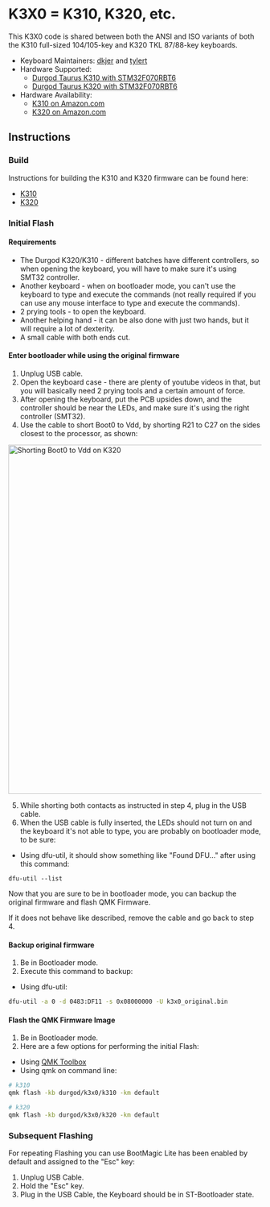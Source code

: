 # K3X0 = K310, K320, etc.

This K3X0 code is shared between both the ANSI and ISO variants of both the
K310 full-sized 104/105-key and K320 TKL 87/88-key keyboards.

* Keyboard Maintainers: [dkjer](https://github.com/dkjer) and [tylert](https://github.com/tylert)
* Hardware Supported:
  * [Durgod Taurus K310 with STM32F070RBT6](https://www.durgod.com/page9?product_id=53&_l=en "Taurus K310 Product Page | Durgod.com")
  * [Durgod Taurus K320 with STM32F070RBT6](https://www.durgod.com/page9?product_id=47&_l=en "Taurus K320 Product Page | Durgod.com")
* Hardware Availability:
  * [K310 on Amazon.com](https://www.amazon.com/Durgod-Taurus-K310-Mechanical-Keyboard/dp/B07TXB4XF3)
  * [K320 on Amazon.com](https://www.amazon.com/Durgod-Taurus-Corona-Mechanical-Keyboard/dp/B078H3WPHM)

## Instructions

### Build

Instructions for building the K310 and K320 firmware can be found here:
* [K310](k310/readme.md)
* [K320](k320/readme.md)

### Initial Flash

#### Requirements

- The Durgod K320/K310 - different batches have different controllers, so when opening the keyboard, you will have to make sure it's using SMT32 controller.
- Another keyboard - when on bootloader mode, you can't use the keyboard to type and execute the commands (not really required if you can use any mouse interface to type and execute the commands).
- 2 prying tools - to open the keyboard.
- Another helping hand - it can be also done with just two hands, but it will require a lot of dexterity.
- A small cable with both ends cut.

#### Enter bootloader while using the original firmware

1. Unplug USB cable.
2. Open the keyboard case - there are plenty of youtube videos in that, but you will basically need 2 prying tools and a certain amount of force.
3. After opening the keyboard, put the PCB upsides down, and the controller should be near the LEDs, and make sure it's using the right controller (SMT32).
4. Use the cable to short Boot0 to Vdd, by shorting R21 to C27 on the sides closest to the processor, as shown:

<img src="https://i.imgur.com/hvDnw5a.jpg" width="520" height="693" alt="Shorting Boot0 to Vdd on K320">

5. While shorting both contacts as instructed in step 4, plug in the USB cable.
6. When the USB cable is fully inserted, the LEDs should not turn on and the keyboard it's not able to type, you are probably on bootloader mode, to be sure:
  - Using dfu-util, it should show something like "Found DFU…" after using this command:
```
dfu-util --list
```

Now that you are sure to be in bootloader mode, you can backup the original firmware and flash QMK Firmware.

If it does not behave like described, remove the cable and go back to step 4.

#### Backup original firmware

1. Be in Bootloader mode.
2. Execute this command to backup:
  - Using dfu-util:
```bash
dfu-util -a 0 -d 0483:DF11 -s 0x08000000 -U k3x0_original.bin
```

#### Flash the QMK Firmware Image

1. Be in Bootloader mode.
2. Here are a few options for performing the initial Flash:
  - Using [QMK Toolbox](https://github.com/qmk/qmk_toolbox)
  - Using qmk on command line:

```bash
# k310
qmk flash -kb durgod/k3x0/k310 -km default

# k320
qmk flash -kb durgod/k3x0/k320 -km default
```

### Subsequent Flashing

For repeating Flashing you can use BootMagic Lite has been enabled by default and assigned to the "Esc" key:

1. Unplug USB Cable.
2. Hold the "Esc" key.
2. Plug in the USB Cable, the Keyboard should be in ST-Bootloader state.
